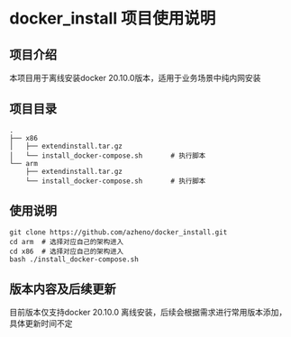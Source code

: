 # docker_install 项目使用说明

## 项目介绍 

本项目用于离线安装docker 20.10.0版本，适用于业务场景中纯内网安装



## 项目目录

```shell
.
├── x86
│   ├── extendinstall.tar.gz
│   └── install_docker-compose.sh		# 执行脚本
└── arm
    ├── extendinstall.tar.gz
    └── install_docker-compose.sh		# 执行脚本
```



## 使用说明 

```shell
git clone https://github.com/azheno/docker_install.git
cd arm 	# 选择对应自己的架构进入
cd x86 	# 选择对应自己的架构进入
bash ./install_docker-compose.sh
```



## 版本内容及后续更新

目前版本仅支持docker 20.10.0 离线安装，后续会根据需求进行常用版本添加，具体更新时间不定

